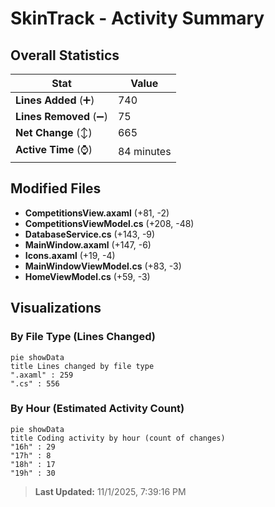 # SkinTrack - Activity Summary 

## Overall Statistics

| Stat                   | Value                                                             |
| ---------------------- | ----------------------------------------------------------------- |
| **Lines Added** (➕)   | 740                                          |
| **Lines Removed** (➖) | 75                                        |
| **Net Change** (↕)    | 665                |
| **Active Time** (⌚)   | 84 minutes |


## Modified Files
- **CompetitionsView.axaml** (+81, -2)
- **CompetitionsViewModel.cs** (+208, -48)
- **DatabaseService.cs** (+143, -9)
- **MainWindow.axaml** (+147, -6)
- **Icons.axaml** (+19, -4)
- **MainWindowViewModel.cs** (+83, -3)
- **HomeViewModel.cs** (+59, -3)

## Visualizations

### By File Type (Lines Changed)

```mermaid
pie showData
title Lines changed by file type
".axaml" : 259
".cs" : 556
```

### By Hour (Estimated Activity Count)

```mermaid
pie showData
title Coding activity by hour (count of changes)
"16h" : 29
"17h" : 8
"18h" : 17
"19h" : 30
```


> **Last Updated:** 11/1/2025, 7:39:16 PM